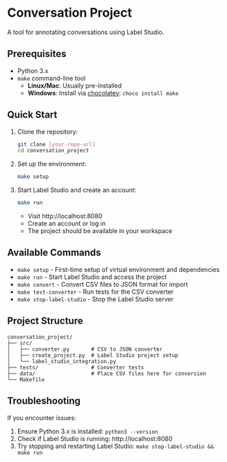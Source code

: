 # Conversation Project

A tool for annotating conversations using Label Studio.

## Prerequisites

- Python 3.x
- `make` command-line tool
  - **Linux/Mac**: Usually pre-installed
  - **Windows**: Install via [chocolatey](https://chocolatey.org/): `choco install make`

## Quick Start

1. Clone the repository:
   ```bash
   git clone [your-repo-url]
   cd conversation_project
   ```

2. Set up the environment:
   ```bash
   make setup
   ```

3. Start Label Studio and create an account:
   ```bash
   make run
   ```
   - Visit http://localhost:8080
   - Create an account or log in
   - The project should be available in your workspace

## Available Commands

- `make setup` - First-time setup of virtual environment and dependencies
- `make run` - Start Label Studio and access the project
- `make convert` - Convert CSV files to JSON format for import
- `make test-converter` - Run tests for the CSV converter
- `make stop-label-studio` - Stop the Label Studio server

## Project Structure

    conversation_project/
    ├── src/
    │   ├── converter.py       # CSV to JSON converter
    │   ├── create_project.py  # Label Studio project setup
    │   └── label_studio_integration.py
    ├── tests/                 # Converter tests
    ├── data/                  # Place CSV files here for conversion
    └── Makefile

## Troubleshooting

If you encounter issues:
1. Ensure Python 3.x is installed: `python3 --version`
2. Check if Label Studio is running: http://localhost:8080
3. Try stopping and restarting Label Studio: `make stop-label-studio && make run`
